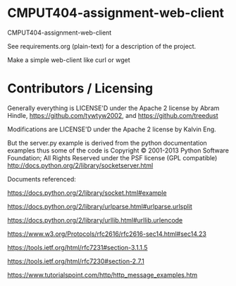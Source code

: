 CMPUT404-assignment-web-client
==============================

CMPUT404-assignment-web-client

See requirements.org (plain-text) for a description of the project.

Make a simple web-client like curl or wget

Contributors / Licensing
========================

Generally everything is LICENSE'D under the Apache 2 license by Abram Hindle, 
https://github.com/tywtyw2002, and https://github.com/treedust

Modifications are LICENSE'D under the Apache 2 license by Kalvin Eng.

But the server.py example is derived from the python documentation
examples thus some of the code is Copyright © 2001-2013 Python
Software Foundation; All Rights Reserved under the PSF license (GPL
compatible) http://docs.python.org/2/library/socketserver.html

Documents referenced:

https://docs.python.org/2/library/socket.html#example

https://docs.python.org/2/library/urlparse.html#urlparse.urlsplit

https://docs.python.org/2/library/urllib.html#urllib.urlencode

https://www.w3.org/Protocols/rfc2616/rfc2616-sec14.html#sec14.23

https://tools.ietf.org/html/rfc7231#section-3.1.1.5

https://tools.ietf.org/html/rfc7230#section-2.7.1

https://www.tutorialspoint.com/http/http_message_examples.htm
